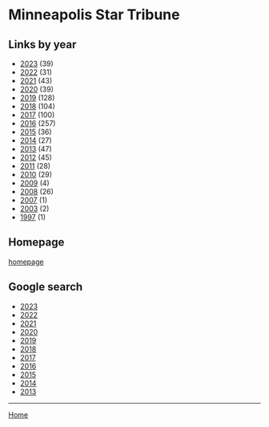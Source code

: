 # Minneapolis Star Tribune

## Links by year

  * [2023](./minneapolis-star-tribune-2023.md) (39)
  * [2022](./minneapolis-star-tribune-2022.md) (31)
  * [2021](./minneapolis-star-tribune-2021.md) (43)
  * [2020](./minneapolis-star-tribune-2020.md) (39)
  * [2019](./minneapolis-star-tribune-2019.md) (128)
  * [2018](./minneapolis-star-tribune-2018.md) (104)
  * [2017](./minneapolis-star-tribune-2017.md) (100)
  * [2016](./minneapolis-star-tribune-2016.md) (257)
  * [2015](./minneapolis-star-tribune-2015.md) (36)
  * [2014](./minneapolis-star-tribune-2014.md) (27)
  * [2013](./minneapolis-star-tribune-2013.md) (47)
  * [2012](./minneapolis-star-tribune-2012.md) (45)
  * [2011](./minneapolis-star-tribune-2011.md) (28)
  * [2010](./minneapolis-star-tribune-2010.md) (29)
  * [2009](./minneapolis-star-tribune-2009.md) (4)
  * [2008](./minneapolis-star-tribune-2008.md) (26)
  * [2007](./minneapolis-star-tribune-2007.md) (1)
  * [2003](./minneapolis-star-tribune-2003.md) (2)
  * [1997](./minneapolis-star-tribune-1997.md) (1)

## Homepage

[homepage](https://www.startribune.com/)

## Google search

  * [2023](https://www.google.com/search?q=site%3Astartribune.com+prince&tbs=cdr%3A1%2Ccd_min%3A1%2F1%2F2023%2Ccd_max%3A12%2F31%2F2023)
  * [2022](https://www.google.com/search?q=site%3Astartribune.com+prince&tbs=cdr%3A1%2Ccd_min%3A1%2F1%2F2022%2Ccd_max%3A12%2F31%2F2022)
  * [2021](https://www.google.com/search?q=site%3Astartribune.com+prince&tbs=cdr%3A1%2Ccd_min%3A1%2F1%2F2021%2Ccd_max%3A12%2F31%2F2021)
  * [2020](https://www.google.com/search?q=site%3Astartribune.com+prince&tbs=cdr%3A1%2Ccd_min%3A1%2F1%2F2020%2Ccd_max%3A12%2F31%2F2020)
  * [2019](https://www.google.com/search?q=site%3Astartribune.com+prince&tbs=cdr%3A1%2Ccd_min%3A1%2F1%2F2019%2Ccd_max%3A12%2F31%2F2019)
  * [2018](https://www.google.com/search?q=site%3Astartribune.com+prince&tbs=cdr%3A1%2Ccd_min%3A1%2F1%2F2018%2Ccd_max%3A12%2F31%2F2018)
  * [2017](https://www.google.com/search?q=site%3Astartribune.com+prince&tbs=cdr%3A1%2Ccd_min%3A1%2F1%2F2017%2Ccd_max%3A12%2F31%2F2017)
  * [2016](https://www.google.com/search?q=site%3Astartribune.com+prince&tbs=cdr%3A1%2Ccd_min%3A1%2F1%2F2016%2Ccd_max%3A12%2F31%2F2016)
  * [2015](https://www.google.com/search?q=site%3Astartribune.com+prince&tbs=cdr%3A1%2Ccd_min%3A1%2F1%2F2015%2Ccd_max%3A12%2F31%2F2015)
  * [2014](https://www.google.com/search?q=site%3Astartribune.com+prince&tbs=cdr%3A1%2Ccd_min%3A1%2F1%2F2014%2Ccd_max%3A12%2F31%2F2014)
  * [2013](https://www.google.com/search?q=site%3Astartribune.com+prince&tbs=cdr%3A1%2Ccd_min%3A1%2F1%2F2013%2Ccd_max%3A12%2F31%2F2013)

----

[Home](../index.md)
